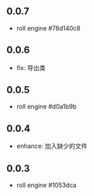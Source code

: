 ## 0.0.7
- roll engine #78d140c8

## 0.0.6
- fix: 导出类

## 0.0.5
- roll engine #d0a1b9b

## 0.0.4
- enhance: 加入缺少的文件

## 0.0.3
- roll engine #1053dca
